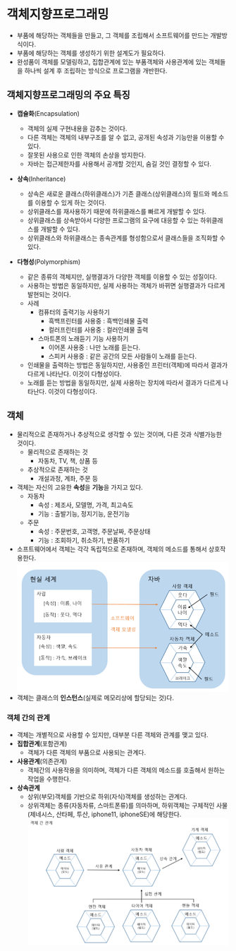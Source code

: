 # 객체지향프로그래밍
- 부품에 해당하는 객체들을 만들고, 그 객체를 조립해서 소프트웨어를 만드는 개발방식이다.
- 부품에 해당하는 객체를 생성하기 위한 설계도가 필요하다.
- 완성품이 객체를 모델링하고, 집합관계에 있는 부품객체와 사용관계에 있는 객체들을 하나씩 설계 후 조립하는 방식으로 프로그램을 개반한다.

## 객체지향프로그래밍의 주요 특징
- **캡슐화**(Encapsulation)
  + 객체의 실제 구현내용을 감추는 것이다.
  + 다른 객체는 객체의 내부구조를 알 수 없고, 공개된 속성과 기능만을 이용할 수 있다.
  + 잘못된 사용으로 인한 객체의 손상을 방지한다.
  + 자바는 접근제한자를 사용해서 공개할 것인지, 숨길 것인 결정할 수 있다.

- **상속**(Inheritance)
  + 상속은 새로운 클래스(하위클래스)가 기존 클래스(상위클래스)의 필드와 메소드를 이용할 수 있게 하는 것이다.
  + 상위클래스를 재사용하기 때문에 하위클래스를 빠르게 개발할 수 있다.
  + 상위클래스를 상속받아서 다양한 프로그램의 요구에 대응할 수 있는 하위클래스를 개발할 수 있다.
  + 상위클래스와 하위클래스는 종속관계를 형성함으로서 클래스들을 조직화할 수 있다.
  
- **다형성**(Polymorphism)
  + 같은 종류의 객체지만, 실행결과가 다양한 객체를 이용할 수 있는 성질이다.
  + 사용하는 방법은 동일하지만, 실제 사용하는 객체가 바뀌면 실행결과가 다르게 발현되는 것이다.
  + 사례
    * 컴퓨터의 출력기능 사용하기
      - 흑백프린터를 사용중 : 흑백인쇄물 출력
      - 컬러프린터를 사용중 : 컬러인쇄물 출력
    * 스마트폰의 노래듣기 기능 사용하기
      - 이어폰 사용중 : 나만 노래를 듣는다.
      - 스피커 사용중 : 같은 공간의 모든 사람들이 노래를 듣는다.
  + 인쇄물을 출력하는 방법은 동일하지만, 사용중인 프린터(객체)에 따라서 결과가 다르게 나타난다. 이것이 다형성이다.
  + 노래를 듣는 방법을 동일하지만, 실제 사용하는 장치에 따라서 결과가 다르게 나타난다. 이것이 다형성이다.  

## 객체
- 물리적으로 존재하거나 추상적으로 생각할 수 있는 것이며, 다른 것과 식별가능한 것이다.
  + 물리적으로 존재하는 것
    * 자동차, TV, 책, 상품 등
  + 추상적으로 존재하는 것
    * 개설과정, 계좌, 주문 등
- 객체는 자신의 고유한 **속성**을 **기능**을 가지고 있다.
  + 자동차
    * 속성 : 제조사, 모델명, 가격, 최고속도
    * 기능 : 출발기능, 정지기능, 운전기능
  + 주문 
    * 속성 : 주문번호, 고객명, 주문날짜, 주문상태
    * 기능 : 조회하기, 취소하기, 반품하기 
- 소프트웨어에서 객체는 각각 독립적으로 존재하며, 객체의 메소드를 통해서 상호작용한다.
  ![alt 객체 모델링](/images/java/classAndInstance3.png)
- 객체는 클래스의 **인스턴스**(실제로 메모리상에 할당되는 것)다.

### 객체 간의 관계
- 객체는 개별적으로 사용할 수 있지만, 대부분 다른 객체와 관계를 맺고 있다.
- **집합관계**(포함관계)
  + 객체가 다른 객체의 부품으로 사용되는 관계다.
- **사용관계**(의존관계)
  + 객체간의 사용작용을 의미하며, 객체가 다른 객체의 메소드를 호출해서 원하는 작업을 수행한다.
- **상속관계**
  + 상위(부모)객체를 기반으로 하위(자식)객체를 생성하는 관계다.
  + 상위객체는 종류(자동차류, 스마트폰류)를 의마하며, 하위객체는 구체적인 사물(제네시스, 산타페, 투산, iphone11, iphoneSE)에 해당한다. 
![alt 객체들간의 관계](/images/java/classAndInstance4.png)

